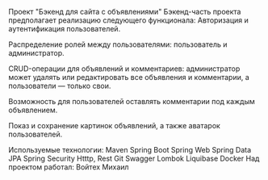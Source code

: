 Проект "Бэкенд для сайта с объявлениями"
Бэкенд-часть проекта предполагает реализацию следующего функционала:
Авторизация и аутентификация пользователей.

Распределение ролей между пользователями: пользователь и администратор.

CRUD-операции для объявлений и комментариев: администратор может удалять или редактировать все объявления и комментарии, а пользователи — только свои.

Возможность для пользователей оставлять комментарии под каждым объявлением.

Показ и сохранение картинок объявлений, а также аватарок пользователей.

Используемые технологии:
Maven
Spring Boot
Spring Web
Spring Data JPA
Spring Security
Htttp, Rest
Git
Swagger
Lombok
Liquibase
Docker
Над проектом работал:
Войтех Михаил
